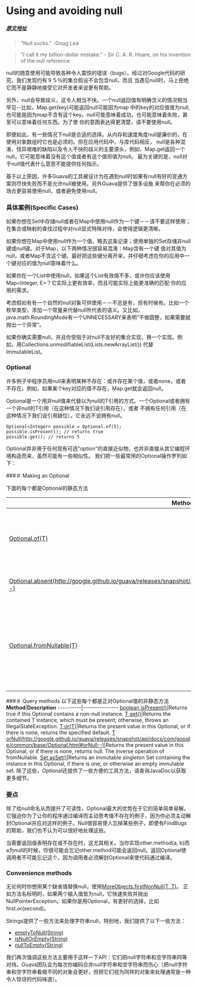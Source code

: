 # Using and avoiding null
##### [原文地址](https://github.com/google/guava/wiki/UsingAndAvoidingNullExplained)
> "Null sucks." -Doug Lea

> "I call it my billion-dollar mistake." - Sir C. A. R. Hoare, on his invention of the null reference

null的随意使用可能导致各种令人震惊的错误（bugs）。经过对Google代码的研究，我们发现约有９５％的集合假设不会包含null，而且
当遇见null时，马上拒绝它而不是静静地接受它对开发者来说更有帮助。

另外，null会导致歧义，这令人相当不快。一个null返回值有明确含义的情况相当罕见--比如，Map.get(key)可能返回null可能因为map
中的key的对应值值为null,也可能是因为map不含有这个key。null可能意味着成功，也可能意味着失败，甚至可以意味着任何东西。为了使
你的意图表达得更清楚，请不要使用null。

即便如此，有一些情况下null是合适的选择。从内存和速度角度null是廉价的，在使用对象数组时它也是必须的。但在应用代码中，与库代码相反，
null是各种混淆，怪异艰难的缺陷以及令人不快的歧义的主要源头，例如，Map.get返回一个null，它可能意味着没有这个值或者有这个值但值为null。
最为关键的是，null对于null值代表什么意思不能提供任何指示。

基于以上原因，许多Guava的工具被设计为在遇到null时如果有null有好的变通方案则尽快失败而不是允许null被使用。另外Guava提供了很多设施
来帮你在必须的场合更容易使用null，或者避免使用null。

### 具体案例(Specific Cases)
如果你想在Set中存储null或者在Map中使用null作为一个键－－请不要这样使用；在集合或映射的查找过程中对null显式特殊对待，会使得逻辑更清晰。

如果你想在Map中使用null作为一个值，略去这条记录；使用单独的Set存储非null键或null键。对于Map，以下两种情况很容易混淆：Map含有一个键
值对其值为null，或者Map不含这个键。最好把这些键分离开来，并仔细考虑在你的应用中一个键对应的值为null意味着什么。

如果你在一个List中使用null，如果这个List有效值不多，或许你应该使用Map<Integer, E>？它实际上更有效率，而且可能实际上能更准确的匹配
你的应用的需求。

考虑假如有有一个自然的null对象可供使用－－不总是有，但有时候有。比如一个枚举类型，添加一个常量来代替null所代表的语义。又比如，java.math.RoundingMode有一个UNNECESSARY来表明“不做圆整，如果需要就抛出一个异常”。

如果你确实需要null，并且你受阻于对null不友好的集合实现，换一个实现。例如，用Collections.unmodifiableList(Lists.newArrayList())
代替ImmutableList。

### Optional
许多例子中程序员用null来表明某种不存在：或许存在某个值，或者none，或者不存在。例如，如果某个key对应的值不存在，Map.get就会返回null。

Optional<T>是一个用非null值来代替以为null的T引用的方式。一个Optional或者拥有一个非null的T引用（在这种情况下我们说引用存在），或者
不拥有任何引用（在这种情况下我们说引用缺位）。它永远不说拥有null。
```
Optional<Integer> possible = Optional.of(5);
possible.isPresent(); // returns true
possible.get(); // returns 5
```

Optional并非用于任何现有可选"option"的直接近似物，也并非直接从其它编程环境构造而来，虽然可能有一些相似性。
我们把一些最常用的Optional操作罗列如下：

###＃ Making an Optional

下面的每个都是Optional的静态方法

**Method**|**Description**
----------|---------------
[Optional.of(T)](http://google.github.io/guava/releases/snapshot/api/docs/com/google/common/base/Optional.html#of-T-)|Make an Optional containing the given non-null value, or fail fast on null.
[Optional.absent(http://google.github.io/guava/releases/snapshot/api/docs/com/google/common/base/Optional.html#absent--)]()|Return an absent Optional of some type.
[Optional.fromNullable(T)](http://google.github.io/guava/releases/snapshot/api/docs/com/google/common/base/Optional.html#fromNullable-T-)|Turn the given possibly-null reference into an Optional, treating non-null as present and null as absent.

###＃ Query methods
以下这些每个都是正对Optional<T>值的非静态方法
**Method**|**Description**
----------|---------------
[boolean isPresent()](http://google.github.io/guava/releases/snapshot/api/docs/com/google/common/base/Optional.html#isPresent--)|Returns true if this Optional contains a non-null instance.
[T get()](http://google.github.io/guava/releases/snapshot/api/docs/com/google/common/base/Optional.html#get--)|Returns the contained T instance, which must be present; otherwise, throws an IllegalStateException.
[T or(T)](http://google.github.io/guava/releases/snapshot/api/docs/com/google/common/base/Optional.html#or-T-)|Returns the present value in this Optional, or if there is none, returns the specified default.
[T orNull(http://google.github.io/guava/releases/snapshot/api/docs/com/google/common/base/Optional.html#orNull--)]()|Returns the present value in this Optional, or if there is none, returns null. The inverse operation of fromNullable.
[Set<T> asSet()](http://google.github.io/guava/releases/snapshot/api/docs/com/google/common/base/Optional.html#asSet--)|Returns an immutable singleton Set containing the instance in this Optional, if there is one, or otherwise an empty immutable set.
除了这些，Optional还提供了一些方便的工具方法，请查询JavaDoc以获取更多细节。

### 要点
除了给null命名从而提升了可读性，Optional最大的优势在于它的简单简单易解。它强迫你为了让你的程序通过编译而主动思考值不存在的例子，因为你必须主动解封Optional并应对这样的例子。Null很容易使人忘掉某些例子，即使有FindBugs的帮助，我们也不认为可以很好地处理这些。

当需要返回值表明存在或不存在时，这尤其相关。当你实现other.method(a, b)而a为null的时候，你很可能会忘记other.method可能会返回null。返回Optional使调用者不可能忘记这个，因为调用者必须解封Optional来使代码通过编译。

### Convenience methods
无论何时你想用某个缺省值替换null，使用[MoreObjects.firstNonNull(T, T)](http://google.github.io/guava/releases/snapshot/api/docs/com/google/common/base/MoreObjects.html#firstNonNull-T-T-)。
正如方法名标明的，如果两个输入值皆为null，它快速失败并抛出NullPointerException。如果你是用Optional，有更好的选择，比如first.or(second)。

Strings提供了一些方法来处理字符串null，特别地，我们提供了以下一些方法：
- [emptyToNull(String)](http://google.github.io/guava/releases/snapshot/api/docs/com/google/common/base/Strings.html#emptyToNull-java.lang.String-)
- [isNullOrEmpty(String)](http://google.github.io/guava/releases/snapshot/api/docs/com/google/common/base/Strings.html#isNullOrEmpty-java.lang.String-)
- [nullToEmpty(String)](http://google.github.io/guava/releases/snapshot/api/docs/com/google/common/base/Strings.html#nullToEmpty-java.lang.String-)
  
我们再次强调这些方法主要用于这样一下API：它们把null字符串和空字符串同等对待。Guava团队会为每次你编码合并null字符串和空字符串而伤心（把null字符串和空字符串看做不同的对象会更好，但把它们视为同样的对象来处理通常是一种令人惊讶的代码味道）。